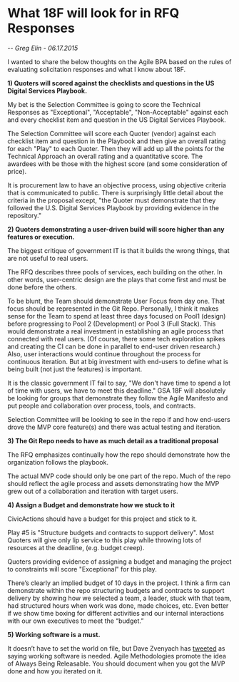 # What 18F will look for in RFQ Responses

-- *Greg Elin - 06.17.2015*


I wanted to share the below thoughts on the Agile BPA based on the rules of evaluating solicitation responses and what I know about 18F. 


**1) Quoters will scored against the checklists and questions in the US Digital Services Playbook.**


My bet is the Selection Committee is going to score the Technical Responses as "Exceptional", "Acceptable", "Non-Acceptable" against each and every checklist item and question in the US Digital Services Playbook. 


The Selection Committee will score each Quoter (vendor) against each checklist item and question in the Playbook and then give an overall rating for each "Play" to each Quoter. Then they will add up all the points for the Technical Approach an overall rating and a quantitative score. The awardees with be those with the highest score (and some consideration of price).


It is procurement law to have an objective process, using objective criteria that is communicated to public. There is surprisingly little detail about the criteria in the proposal except, "the Quoter must demonstrate that they followed the U.S. Digital Services Playbook by providing evidence in the repository." 


**2) Quoters demonstrating a user-driven build will score higher than any features or execution.**


The biggest critique of government IT is that it builds the wrong things, that are not useful to real users.


The RFQ describes three pools of services, each building on the other. In other words, user-centric design are the plays that come first and must be done before the others. 


To be blunt, the Team should demonstrate User Focus from day one. That focus should be represented in the Git Repo. Personally, I think it makes sense for the Team to spend at least three days focused on Pool1 (design) before progressing to Pool 2 (Development) or Pool 3 (Full Stack).  This would demonstrate a real investment in establishing an agile process that connected with real users. (Of course, there some tech exploration spikes and creating the CI can be done in parallel to end-user driven research.) Also, user interactions would continue throughout the process for continuous iteration. But at big investment with end-users to define what is being built (not just the features) is important.


It is the classic government IT fail to say, "We don't have time to spend a lot of time with users, we have to meet this deadline." GSA 18F will absolutely be looking for groups that demonstrate they follow the Agile Manifesto and put people and collaboration over process, tools, and contracts. 


Selection Committee will be looking to see in the repo if and how end-users drove the MVP core feature(s) and there was actual testing and iteration.


**3) The Git Repo needs to have as much detail as a traditional proposal**


The RFQ emphasizes continually how the repo should demonstrate how the organization follows the playbook.


The actual MVP code should only be one part of the repo. Much of the repo should reflect the agile process and assets demonstrating how the MVP grew out of a collaboration and iteration with target users.


**4) Assign a Budget and demonstrate how we stuck to it**


CivicActions should have a budget for this project and stick to it. 


Play #5 is "Structure budgets and contracts to support delivery". Most Quoters will give only lip service to this play while throwing lots of resources at the deadline, (e.g. budget creep). 


Quoters providing evidence of assigning a budget and managing the project to constraints will score "Exceptional" for this play. 


There’s clearly an implied budget of 10 days in the project. I think a firm can demonstrate within the repo  structuring budgets and contracts to support delivery by showing how we selected a team, a leader, stuck with that team, had structured hours when work was done, made choices, etc. Even better if we show time boxing for different activities and our internal interactions with our own executives to meet the “budget.”


**5) Working software is a must.**


It doesn’t have to set the world on file, but Dave Zvenyach has [tweeted](https://twitter.com/vdavez/status/610944595002847233) as saying working software is needed.  Agile Methodologies promote the idea of Always Being Releasable.  You should document when you got the MVP done and how you iterated on it.

